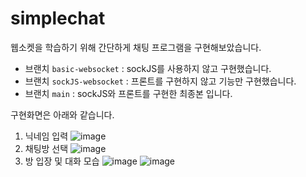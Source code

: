 # simplechat

웹소켓을 학습하기 위해 간단하게 채팅 프로그램을 구현해보았습니다. 
- 브랜치 `basic-websocket` : sockJS를 사용하지 않고 구현했습니다. 
- 브랜치 `sockJS-websocket` :  프론트를 구현하지 않고 기능만 구현했습니다. 
- 브랜치 `main` : sockJS와 프론트를 구현한 최종본 입니다.

구현화면은 아래와 같습니다. 

1. 닉네임 입력
![image](https://user-images.githubusercontent.com/73228803/175988445-9b8a5cc1-7aa1-4e64-b711-81475ee7ca0d.png)
2. 채팅방 선택
![image](https://user-images.githubusercontent.com/73228803/175988699-c079ac5c-a907-4199-9bd1-b9856ca7e06e.png)
3. 방 입장 및 대화 모습
![image](https://user-images.githubusercontent.com/73228803/175988859-15ee04dc-41e1-456f-92b1-a2c4c6541b93.png)
![image](https://user-images.githubusercontent.com/73228803/175991047-ccfd438d-71d9-45a5-9f9a-42214c4332ff.png)
